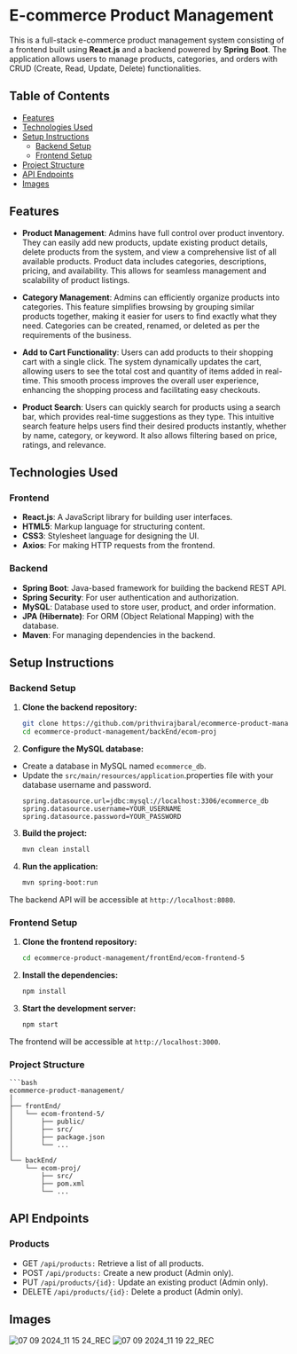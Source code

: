 
# E-commerce Product Management

This is a full-stack e-commerce product management system consisting of a frontend built using **React.js** and a backend powered by **Spring Boot**. The application allows users to manage products, categories, and orders with CRUD (Create, Read, Update, Delete) functionalities.

## Table of Contents

- [Features](#features)
- [Technologies Used](#technologies-used)
- [Setup Instructions](#setup-instructions)
  - [Backend Setup](#backend-setup)
  - [Frontend Setup](#frontend-setup)
- [Project Structure](#project-structure)
- [API Endpoints](#api-endpoints)
- [Images](#image)


## Features

- **Product Management**: Admins have full control over product inventory. They can easily add new products, update existing product details, delete products from the system, and view a comprehensive list of all available products. Product data includes categories, descriptions, pricing, and availability. This allows for seamless management and scalability of product listings.

- **Category Management**: Admins can efficiently organize products into categories. This feature simplifies browsing by grouping similar products together, making it easier for users to find exactly what they need. Categories can be created, renamed, or deleted as per the requirements of the business.

- **Add to Cart Functionality**: Users can add products to their shopping cart with a single click. The system dynamically updates the cart, allowing users to see the total cost and quantity of items added in real-time. This smooth process improves the overall user experience, enhancing the shopping process and facilitating easy checkouts.

- **Product Search**: Users can quickly search for products using a search bar, which provides real-time suggestions as they type. This intuitive search feature helps users find their desired products instantly, whether by name, category, or keyword. It also allows filtering based on price, ratings, and relevance.



## Technologies Used

### Frontend
- **React.js**: A JavaScript library for building user interfaces.
- **HTML5**: Markup language for structuring content.
- **CSS3**: Stylesheet language for designing the UI.
- **Axios**: For making HTTP requests from the frontend.
  
### Backend
- **Spring Boot**: Java-based framework for building the backend REST API.
- **Spring Security**: For user authentication and authorization.
- **MySQL**: Database used to store user, product, and order information.
- **JPA (Hibernate)**: For ORM (Object Relational Mapping) with the database.
- **Maven**: For managing dependencies in the backend.

## Setup Instructions

### Backend Setup

1. **Clone the backend repository:**
   ```bash
   git clone https://github.com/prithvirajbaral/ecommerce-product-management.git
   cd ecommerce-product-management/backEnd/ecom-proj
2. **Configure the MySQL database:**
- Create a database in MySQL named `ecommerce_db`.
- Update the `src/main/resources/application`.properties file with your database username and password.
    ```properties
    spring.datasource.url=jdbc:mysql://localhost:3306/ecommerce_db
    spring.datasource.username=YOUR_USERNAME
    spring.datasource.password=YOUR_PASSWORD
3. **Build the project:**
    ```bash
    mvn clean install
4. **Run the application:**
    ```bash
    mvn spring-boot:run
The backend API will be accessible at `http://localhost:8080`.

### Frontend Setup

1. **Clone the frontend repository:**
    ```bash
    cd ecommerce-product-management/frontEnd/ecom-frontend-5
2. **Install the dependencies:**
    ```bash
    npm install
3. **Start the development server:**
    ```bash
    npm start
The frontend will be accessible at `http://localhost:3000`.

### Project Structure

    ```bash
    ecommerce-product-management/
    │
    ├── frontEnd/
    │   └── ecom-frontend-5/
    │       ├── public/
    │       ├── src/
    │       ├── package.json
    │       └── ...
    │
    └── backEnd/
        └── ecom-proj/
            ├── src/
            ├── pom.xml
            └── ...

## API Endpoints

### Products
- GET `/api/products:` Retrieve a list of all products.
- POST `/api/products:` Create a new product (Admin only).
- PUT `/api/products/{id}:` Update an existing product (Admin only).
- DELETE `/api/products/{id}:` Delete a product (Admin only).

## Images

![07 09 2024_11 15 24_REC](https://github.com/user-attachments/assets/f21e3670-5267-4aa1-8c85-9859fa7ea198)
![07 09 2024_11 19 22_REC](https://github.com/user-attachments/assets/3e77af08-bdbf-4b0a-80b5-6c94cd15d3dd)
